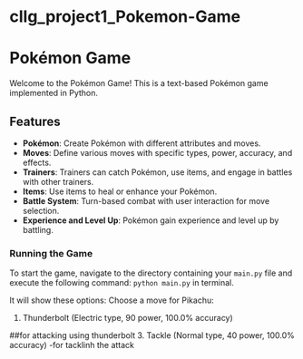 # cllg_project1_Pokemon-Game

# Pokémon Game

Welcome to the Pokémon Game! This is a text-based Pokémon game implemented in Python.

## Features
- **Pokémon**: Create Pokémon with different attributes and moves.
- **Moves**: Define various moves with specific types, power, accuracy, and effects.
- **Trainers**: Trainers can catch Pokémon, use items, and engage in battles with other trainers.
- **Items**: Use items to heal or enhance your Pokémon.
- **Battle System**: Turn-based combat with user interaction for move selection.
- **Experience and Level Up**: Pokémon gain experience and level up by battling.

### Running the Game
To start the game, navigate to the directory containing your `main.py` file and execute the following command: `python main.py` in terminal.

It will show these options:
Choose a move for Pikachu:
1. Thunderbolt (Electric type, 90 power, 100.0% accuracy)

##for attacking using thunderbolt
3. Tackle (Normal type, 40 power, 100.0% accuracy)
   -for tacklinh the attack 


